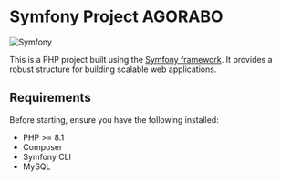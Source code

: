 # Symfony Project AGORABO
![Symfony](https://symfony.com/logos/symfony_black_03.svg) 




This is a PHP project built using the [Symfony framework](https://symfony.com/). It provides a robust structure for building scalable web applications.
## Requirements

Before starting, ensure you have the following installed:
- PHP >= 8.1
- Composer
- Symfony CLI 
- MySQL 
